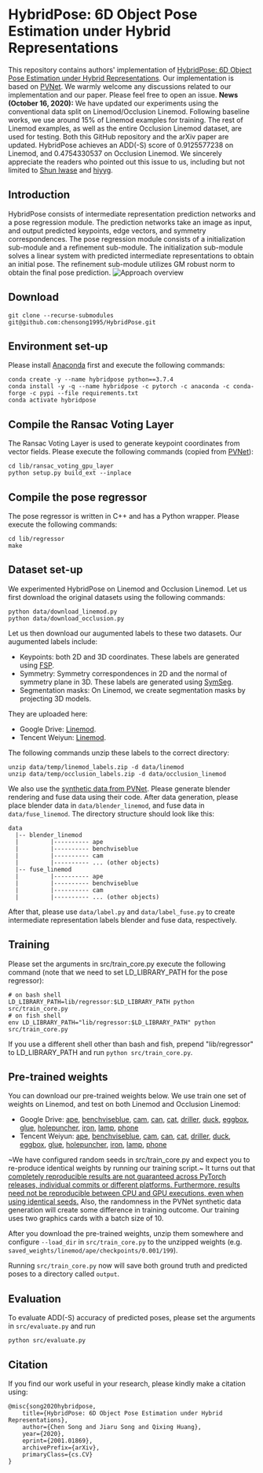 # HybridPose: 6D Object Pose Estimation under Hybrid Representations
This repository contains authors' implementation of [HybridPose: 6D Object Pose Estimation under Hybrid Representations](https://arxiv.org/abs/2001.01869). Our implementation is based on [PVNet](https://github.com/zju3dv/pvnet).
We warmly welcome any discussions related to our implementation and our paper. Please feel free to open an issue.
**News (October 16, 2020):** We have updated our experiments using the conventional data split on Linemod/Occlusion Linemod. Following baseline works, we use around 15% of Linemod examples for training. The rest of Linemod examples, as well as the entire Occlusion Linemod dataset, are used for testing. Both this GitHub repository and the arXiv paper are updated. HybridPose achieves an ADD(-S) score of 0.9125577238 on Linemod, and 0.4754330537 on Occlusion Linemod. We sincerely appreciate the readers who pointed out this issue to us, including but not limited to [Shun Iwase](https://github.com/sh8) and [hiyyg](https://github.com/hiyyg).

## Introduction
HybridPose consists of intermediate representation prediction networks and a pose regression module. The prediction networks take an image as input, and output predicted keypoints, edge vectors, and symmetry correspondences. The pose regression module consists of a initialization sub-module and a refinement sub-module. The initialization sub-module solves a linear system with predicted intermediate representations to obtain an initial pose. The refinement sub-module utilizes GM robust norm to obtain the final pose prediction.
![Approach overview](./assets/overview.png)

## Download
```
git clone --recurse-submodules git@github.com:chensong1995/HybridPose.git
```

## Environment set-up
Please install [Anaconda](https://www.anaconda.com/distribution/) first and execute the following commands:
```
conda create -y --name hybridpose python==3.7.4
conda install -y -q --name hybridpose -c pytorch -c anaconda -c conda-forge -c pypi --file requirements.txt
conda activate hybridpose
```

## Compile the Ransac Voting Layer
The Ransac Voting Layer is used to generate keypoint coordinates from vector fields. Please execute the following commands (copied from [PVNet](https://github.com/zju3dv/pvnet)):
```
cd lib/ransac_voting_gpu_layer
python setup.py build_ext --inplace
```

## Compile the pose regressor
The pose regressor is written in C++ and has a Python wrapper. Please execute the following commands:
```
cd lib/regressor
make
```

## Dataset set-up
We experimented HybridPose on Linemod and Occlusion Linemod. Let us first download the original datasets using the following commands:
```
python data/download_linemod.py
python data/download_occlusion.py
```
Let us then download our augumented labels to these two datasets. Our augumented labels include:
* Keypoints: both 2D and 3D coordinates. These labels are generated using [FSP](https://github.com/zju3dv/pvnet/blob/master/lib/utils/data_utils.py).
* Symmetry: Symmetry correspondences in 2D and the normal of symmetry plane in 3D. These labels are generated using [SymSeg](https://github.com/aecins/symseg).
* Segmentation masks: On Linemod, we create segmentation masks by projecting 3D models.

They are uploaded here:
* Google Drive: [Linemod](https://drive.google.com/file/d/1wDdWq9hYoAhV6yb3ARD6_LwN4uDCYu0n/view?usp=sharing).
* Tencent Weiyun: [Linemod](https://share.weiyun.com/VOf5yOZI).

The following commands unzip these labels to the correct directory:
```
unzip data/temp/linemod_labels.zip -d data/linemod
unzip data/temp/occlusion_labels.zip -d data/occlusion_linemod
```

We also use the [synthetic data from PVNet](https://github.com/zju3dv/pvnet-rendering/). Please generate blender rendering and fuse data using their code.  After data generation, please place blender data in `data/blender_linemod`, and fuse data in `data/fuse_linemod`. The directory structure should look like this:

```
data
  |-- blender_linemod
  |         |---------- ape
  |         |---------- benchviseblue
  |         |---------- cam
  |         |---------- ... (other objects)
  |-- fuse_linemod
  |         |---------- ape
  |         |---------- benchviseblue
  |         |---------- cam
  |         |---------- ... (other objects)
```

After that, please use `data/label.py` and `data/label_fuse.py` to create intermediate representation labels blender and fuse data, respectively.

## Training
Please set the arguments in src/train\_core.py execute the following command (note that we need to set LD\_LIBRARY\_PATH for the pose regressor):
```
# on bash shell
LD_LIBRARY_PATH=lib/regressor:$LD_LIBRARY_PATH python src/train_core.py
# on fish shell
env LD_LIBRARY_PATH="lib/regressor:$LD_LIBRARY_PATH" python src/train_core.py
```
If you use a different shell other than bash and fish, prepend "lib/regressor" to LD\_LIBRARY\_PATH and run `python src/train_core.py`.

## Pre-trained weights
You can download our pre-trained weights below. We use train one set of weights on Linemod, and test on both Linemod and Occlusion Linemod:
* Google Drive: [ape](https://drive.google.com/file/d/1i9u20zcZvzxH3zp1x5b_p3r7CIRZjPtY/view?usp=sharing),
[benchviseblue](https://drive.google.com/file/d/1JBK-kigQEmYVW4xBZPlvgKFc4018YHDN/view?usp=sharing),
[cam](https://drive.google.com/file/d/1W8DGT4oBR4O7TV7CLoKJPef3GQslb37R/view?usp=sharing),
[can](https://drive.google.com/file/d/1KaNrV0REV7ErqPkMX8tqkojEKe7IUNLb/view?usp=sharing),
[cat](https://drive.google.com/file/d/1F77YzL4-FpWAPJJIVnkpyRrtO8uDNVq5/view?usp=sharing),
[driller](https://drive.google.com/file/d/1BARke8MZf7GvQpa7YQnBpI4_0je8hmy8/view?usp=sharing),
[duck](https://drive.google.com/file/d/1XeOqyY7WWxUK79GRB8bp4EkoIO1lvjlF/view?usp=sharing),
[eggbox](https://drive.google.com/file/d/1nQZYc1pnV9HeR2-p-RBTUz_KV8QA8Y9B/view?usp=sharing),
[glue](https://drive.google.com/file/d/1bBJ5M0pMQfzZ-r9gH_wa9XGvf7fidYlz/view?usp=sharing),
[holepuncher](https://drive.google.com/file/d/1YEL_2FsxLgUKTNbvoRCiwitLPQoVATnx/view?usp=sharing),
[iron](https://drive.google.com/file/d/1T_cKOKNdwMz8ex8TtQHZxmf8SmFgKSr4/view?usp=sharing),
[lamp](https://drive.google.com/file/d/1c2uiQ2kIW2zCNyswmNB7DbKtWF9pp4PS/view?usp=sharing),
[phone](https://drive.google.com/file/d/15DCtOMxIlYU3gYJ5pFfGhwh-VNsMmw_x/view?usp=sharing)
* Tencent Weiyun: [ape](https://share.weiyun.com/yOCM20YC),
[benchviseblue](https://share.weiyun.com/iNCkC7iN),
[cam](https://share.weiyun.com/4jE1JxQK),
[can](https://share.weiyun.com/HuVBksHq),
[cat](https://share.weiyun.com/WIAUu2kc),
[driller](https://share.weiyun.com/oYfPFsj6),
[duck](https://share.weiyun.com/5liVTjld),
[eggbox](https://share.weiyun.com/CjQyLtbt),
[glue](https://share.weiyun.com/Xq7IlKf4),
[holepuncher](https://share.weiyun.com/t2eA816n),
[iron](https://share.weiyun.com/cPzMB2Rx),
[lamp](https://share.weiyun.com/W5YBK8UA),
[phone](https://share.weiyun.com/4gDBsjls)

~We have configured random seeds in src/train\_core.py and expect you to re-produce identical weights by running our training script.~ It turns out that [completely reproducible results are not guaranteed across PyTorch releases, individual commits or different platforms. Furthermore, results need not be reproducible between CPU and GPU executions, even when using identical seeds.](https://pytorch.org/docs/stable/notes/randomness.html) Also, the randomness in the PVNet synthetic data generation will create some difference in training outcome. Our training uses two graphics cards with a batch size of 10.

After you download the pre-trained weights, unzip them somewhere and configure `--load_dir` in `src/train_core.py` to the unzipped weights (e.g. `saved_weights/linemod/ape/checkpoints/0.001/199`).

Running `src/train_core.py` now will save both ground truth and predicted poses to a directory called `output`.

## Evaluation
To evaluate ADD(-S) accuracy of predicted poses, please set the arguments in `src/evaluate.py` and run
```
python src/evaluate.py
```

## Citation
If you find our work useful in your research, please kindly make a citation using:
```
@misc{song2020hybridpose,
    title={HybridPose: 6D Object Pose Estimation under Hybrid Representations},
    author={Chen Song and Jiaru Song and Qixing Huang},
    year={2020},
    eprint={2001.01869},
    archivePrefix={arXiv},
    primaryClass={cs.CV}
}
```
